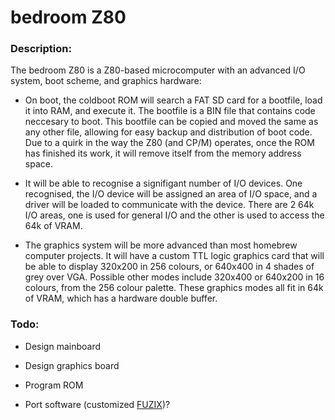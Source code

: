 # bedroom Z80

### Description:

The bedroom Z80 is a Z80-based microcomputer with an advanced I/O system, boot scheme, and graphics hardware:

- On boot, the coldboot ROM will search a FAT SD card for a bootfile, load it into RAM, and execute it. The bootfile is a BIN file that contains code neccesary to boot. This bootfile can be copied and moved the same as any other file, allowing for easy backup and distribution of boot code. Due to a quirk in the way the Z80 (and CP/M) operates, once the ROM has finished its work, it will remove itself from the memory address space.

- It will be able to recognise a signifigant number of I/O devices. One recognised, the I/O device will be assigned an area of I/O space, and a driver will be loaded to communicate with the device. There are 2 64k I/O areas, one is used for general I/O and the other is used to access the 64k of VRAM.

- The graphics system will be more advanced than most homebrew computer projects. It will have a custom TTL logic graphics card that will be able to display 320x200 in 256 colours, or 640x400 in 4 shades of grey over VGA. Possible other modes include 320x400 or 640x200 in 16 colours, from the 256 colour palette. These graphics modes all fit in 64k of VRAM, which has a hardware double buffer.

### Todo:

- Design mainboard

- Design graphics board

- Program ROM

- Port software (customized [FUZIX](https://github.com/EtchedPixels/FUZIX))?
